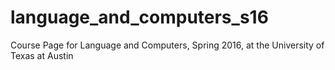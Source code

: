 # language_and_computers_s16
Course Page for Language and Computers, Spring 2016, at the University of Texas at Austin

